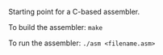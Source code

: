 Starting point for a C-based assembler.

To build the assembler:
```make```

To run the assembler:
```./asm <filename.asm>```
